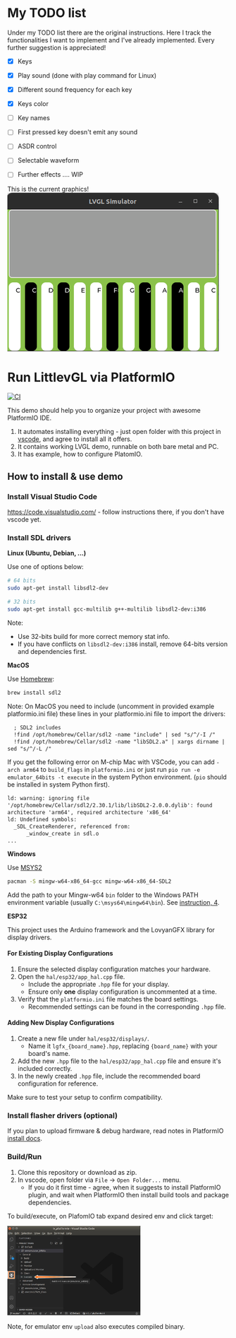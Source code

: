 # My TODO list

Under my TODO list there are the original instructions.
Here I track the functionalities I want to implement and I've already
implemented.
Every further suggestion is appreciated!

- [x] Keys
- [x] Play sound (done with play command for Linux)
- [x] Different sound frequency for each key
- [x] Keys color
- [ ] Key names
- [ ] First pressed key doesn't emit any sound
- [ ] ASDR control
- [ ] Selectable waveform
- [ ] Further effects .... WIP


This is the current graphics!
![Keyboard on simulator](./img/graphics_status.png)


# Run LittlevGL via PlatformIO

[![CI](https://github.com/lvgl/lv_platformio/workflows/CI/badge.svg?branch=master)](https://github.com/lvgl/lv_platformio/actions)

This demo should help you to organize your project with awesome PlatformIO IDE.

1. It automates installing everything - just open folder with this project in
   [vscode](https://code.visualstudio.com/), and agree to install all it offers.
2. It contains working LVGL demo, runnable on both bare metal and PC.
3. It has example, how to configure PlatomIO.


## How to install & use demo

### Install Visual Studio Code

https://code.visualstudio.com/ - follow instructions there, if you don't have
vscode yet.


### Install SDL drivers

**Linux (Ubuntu, Debian, ...)**

Use one of options below:

```sh
# 64 bits
sudo apt-get install libsdl2-dev
```

```sh
# 32 bits
sudo apt-get install gcc-multilib g++-multilib libsdl2-dev:i386
```

Note:

- Use 32-bits build for more correct memory stat info.
- If you have conflicts on `libsdl2-dev:i386` install, remove 64-bits version
  and dependencies first.

**MacOS**

Use [Homebrew](https://brew.sh/):

```sh
brew install sdl2
```
Note: 
On MacOS you need to include (uncomment in provided example platformio.ini file) these lines in your platformio.ini file to import the drivers:
```
  ; SDL2 includes
  !find /opt/homebrew/Cellar/sdl2 -name "include" | sed "s/^/-I /"
  !find /opt/homebrew/Cellar/sdl2 -name "libSDL2.a" | xargs dirname | sed "s/^/-L /"
```

If you get the following error on M-chip Mac with VSCode, you can add `-arch arm64` to `build_flags` in `platformio.ini` or just run `pio run -e emulator_64bits -t execute` in the system Python environment. (`pio` should be installed in system Python first).
```
ld: warning: ignoring file '/opt/homebrew/Cellar/sdl2/2.30.1/lib/libSDL2-2.0.0.dylib': found architecture 'arm64', required architecture 'x86_64'
ld: Undefined symbols:
  _SDL_CreateRenderer, referenced from:
      _window_create in sdl.o
...
```


**Windows**

Use [MSYS2](https://www.msys2.org/)

```sh
pacman -S mingw-w64-x86_64-gcc mingw-w64-x86_64-SDL2
```

Add the path to your Mingw-w64 `bin` folder to the Windows PATH environment
variable (usually `C:\msys64\mingw64\bin`). See [instruction, 4](https://code.visualstudio.com/docs/cpp/config-mingw#_prerequisites).

**ESP32**

This project uses the Arduino framework and the LovyanGFX library for display drivers.

#### For Existing Display Configurations
1. Ensure the selected display configuration matches your hardware.
2. Open the `hal/esp32/app_hal.cpp` file.  
   - Include the appropriate `.hpp` file for your display.  
   - Ensure only **one** display configuration is uncommented at a time.
3. Verify that the `platformio.ini` file matches the board settings.  
   - Recommended settings can be found in the corresponding `.hpp` file.


#### Adding New Display Configurations
1. Create a new file under `hal/esp32/displays/`.  
   - Name it `lgfx_{board_name}.hpp`, replacing `{board_name}` with your board's name.
2. Add the new `.hpp` file to the `hal/esp32/app_hal.cpp` file and ensure it's included correctly.
3. In the newly created `.hpp` file, include the recommended board configuration for reference.

Make sure to test your setup to confirm compatibility.

### Install flasher drivers (optional)

If you plan to upload firmware & debug hardware, read notes in PlatformIO
[install docs](http://docs.platformio.org/en/latest/installation.html#troubleshooting).


### Build/Run

1. Clone this repository or download as zip.
2. In vscode, open folder via `File` -> `Open Folder...` menu.
   - If you do it first time - agree, when it suggests to install PlatformIO
     plugin, and wait when PlatformIO then install build tools and package
     dependencies.

To build/execute, on PlafomIO tab expand desired env and click target:

<img src="support/pio_explorer.jpg" width="60%">

Note, for emulator env `upload` also executes compiled binary.
